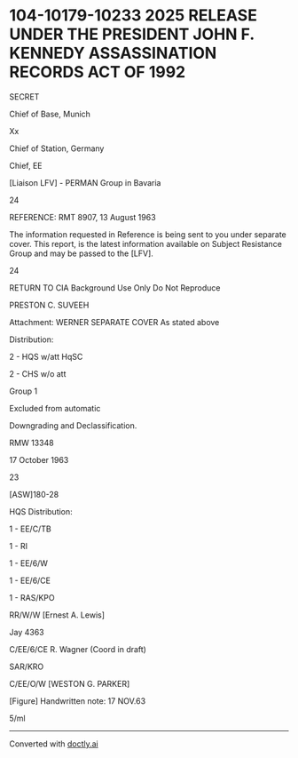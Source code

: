 # 104-10179-10233 2025 RELEASE UNDER THE PRESIDENT JOHN F. KENNEDY ASSASSINATION RECORDS ACT OF 1992

SECRET

Chief of Base, Munich

Xx

Chief of Station, Germany

Chief, EE

[Liaison LFV] - PERMAN Group in Bavaria

24

REFERENCE: RMT 8907, 13 August 1963

The information requested in Reference is being sent to you under separate cover. This report, is the latest information available on Subject Resistance Group and may be passed to the [LFV].

24

RETURN TO CIA
Background Use Only
Do Not Reproduce

PRESTON C. SUVEEH

Attachment: WERNER SEPARATE COVER
As stated above

Distribution:

2 - HQS w/att HqSC

2 - CHS w/o att

Group 1

Excluded from automatic

Downgrading and
Declassification.

RMW 13348

17 October 1963

23

[ASW]180-28

HQS Distribution:

1 - EE/C/TB

1 - RI

1 - EE/6/W

1 - EE/6/CE

1 - RAS/KPO

RR/W/W [Ernest A. Lewis]

Jay 4363

C/EE/6/CE R. Wagner (Coord in draft)

SAR/KRO

C/EE/O/W [WESTON G. PARKER]

[Figure] Handwritten note: 17 NOV.63

5/ml


---
Converted with [doctly.ai](https://doctly.ai)